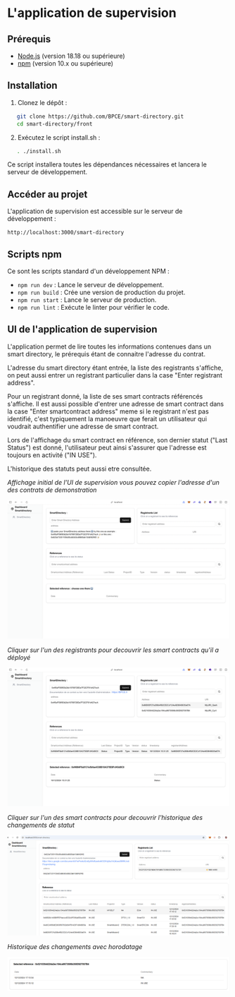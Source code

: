 # L'application de supervision

## Prérequis

- [Node.js](https://nodejs.org/) (version 18.18 ou supérieure)
- [npm](https://www.npmjs.com/) (version 10.x ou supérieure)

## Installation

1. Clonez le dépôt :

```bash
   git clone https://github.com/BPCE/smart-directory.git
   cd smart-directory/front
```

2. Exécutez le script install.sh :

```bash
   . ./install.sh
```

Ce script installera toutes les dépendances nécessaires et lancera le serveur de développement.

## Accéder au projet

L'application de supervision est accessible sur le serveur de développement :

```
http://localhost:3000/smart-directory
```

## Scripts npm

Ce sont les scripts standard d'un développement NPM :

- `npm run dev` : Lance le serveur de développement.
- `npm run build` : Crée une version de production du projet.
- `npm run start` : Lance le serveur de production.
- `npm run lint` : Exécute le linter pour vérifier le code.

## UI de l'application de supervision

L'application permet de lire toutes les informations contenues dans un smart directory, le prérequis étant de connaitre l'adresse du contrat.

L'adresse du smart directory étant entrée, la liste des registrants s'affiche, on peut aussi entrer un registrant particulier dans la case "Enter registrant address".

Pour un registrant donné, la liste de ses smart contracts référencés s'affiche. Il est aussi possible d'entrer une adresse de smart contract dans la case "Enter smartcontract address" meme si le registrant n'est pas identifié, c'est typiquement la manoeuvre que ferait un utilisateur qui voudrait authentifier une adresse de smart contract.

Lors de l'affichage du smart contract en référence, son dernier statut ("Last Status") est donné, l'utilisateur peut ainsi s'assurer que l'adresse est toujours
en activité ("IN USE").

L'historique des statuts peut aussi etre consultée.

*Affichage initial de l'UI de supervision vous pouvez copier l'adresse d'un des contrats de demonstration*

![Dashboard 1](public/dashboard1.png)

*Cliquer sur l'un des registrants pour decouvrir les smart contracts qu'il a déployé*

![Dashboard 2](public/dashboard2.png)

*Cliquer sur l'un des smart contracts pour decouvrir l'historique des changements de statut*

![Dashboard 3](public/dashboard3.png)

*Historique des changements avec horodatage*

![Dashboard 4](public/dashboard4.png)
